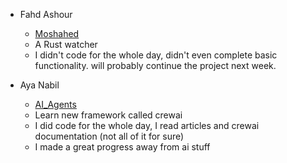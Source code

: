 <!-- 
WRITE YOUR ENTRY WITH THE FOLLOWING FORMAT, WITH A `---` SEPARATOR AFTER YOUR ENTRY
- Name
    - [project](REPO_LINK_HERE)
    - brief description of project
    - additional notes

---

 -->

- Fahd Ashour
    - [Moshahed](https://github.com/fahdfady/moshahed)
    - A Rust watcher
    - I didn't code for the whole day, didn't even complete basic functionality. will probably continue the project next week.

- Aya Nabil
    - [AI_Agents](https://github.com/1AyaNabil1/CrewAi)
    - Learn new framework called crewai
    - I did code for the whole day, I read articles and crewai documentation (not all of it for sure)
    - I made a great progress away from ai stuff 

